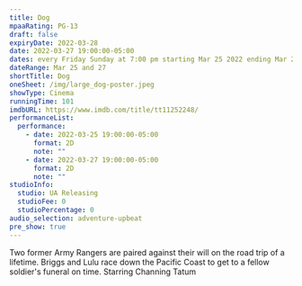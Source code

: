 ```yaml
---
title: Dog
mpaaRating: PG-13
draft: false
expiryDate: 2022-03-28
date: 2022-03-27 19:00:00-05:00
dates: every Friday Sunday at 7:00 pm starting Mar 25 2022 ending Mar 27 2022
dateRange: Mar 25 and 27
shortTitle: Dog
oneSheet: /img/large_dog-poster.jpeg
showType: Cinema
runningTime: 101
imdbURL: https://www.imdb.com/title/tt11252248/
performanceList:
  performance:
    - date: 2022-03-25 19:00:00-05:00
      format: 2D
      note: ""
    - date: 2022-03-27 19:00:00-05:00
      format: 2D
      note: ""
studioInfo:
  studio: UA Releasing
  studioFee: 0
  studioPercentage: 0
audio_selection: adventure-upbeat
pre_show: true
---
```


Two former Army Rangers are paired against their will on the road trip of a lifetime. Briggs and Lulu race down the Pacific Coast to get to a fellow soldier's funeral on time. Starring Channing Tatum